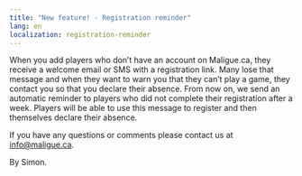 ```yaml
---
title: "New feature! - Registration reminder"
lang: en
localization: registration-reminder
---
```

When you add players who don’t have an account on Maligue.ca, they receive a welcome email or SMS with a registration link. Many lose that message and when they want to warn you that they can’t play a game, they contact you so that you declare their absence. From now on, we send an automatic reminder to players who did not complete their registration after a week. Players will be able to use this message to register and then themselves declare their absence.

If you have any questions or comments please contact us at [info@maligue.ca](mailto:info@maligue.ca).

By Simon.
